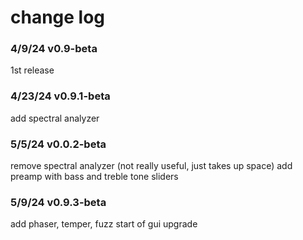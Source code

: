 # change log

### 4/9/24 v0.9-beta
1st release

### 4/23/24 v0.9.1-beta 
add spectral analyzer

### 5/5/24 v0.0.2-beta
remove spectral analyzer (not really useful, just takes up space)
add preamp with bass and treble tone sliders

### 5/9/24 v0.9.3-beta
add phaser, temper, fuzz
start of gui upgrade